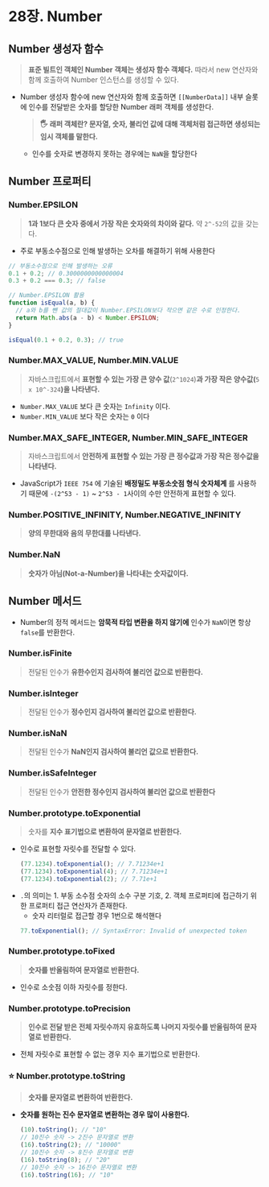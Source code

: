 # 28장. Number

## Number 생성자 함수

> **표준 빌트인 객체인 Number 객체는 생성자 함수 객체다.**
> 따라서 new 연산자와 함께 호출하여 Number 인스턴스를 생성할 수 있다.

- Number 생성자 함수에 new 연산자와 함께 호출하면 `[[NumberData]]` 내부 슬롯에 인수를 전달받은 숫자를 할당한 Number 래퍼 객체를 생성한다.
  > **🖐 래퍼 객체란?
  > 문자열, 숫자, 불리언 값에 대해 객체처럼 접근하면 생성되는 임시 객체를 말한다.**
  - 인수를 숫자로 변경하지 못하는 경우에는 `NaN`을 할당한다

## Number 프로퍼티

### Number.EPSILON

> **1과 1보다 큰 숫자 중에서 가장 작은 숫자와의 차이와 같다.**
> 약 `2^-52`의 값을 갖는다.

- 주로 부동소수점으로 인해 발생하는 오차를 해결하기 위해 사용한다

```jsx
// 부동소수점으로 인해 발생하는 오류
0.1 + 0.2; // 0.3000000000000004
0.3 + 0.2 === 0.3; // false

// Number.EPSILON 활용
function isEqual(a, b) {
  // a와 b를 뺀 값의 절대값이 Number.EPSILON보다 작으면 같은 수로 인정한다.
  return Math.abs(a - b) < Number.EPSILON;
}

isEqual(0.1 + 0.2, 0.3); // true
```

### Number.MAX_VALUE, Number.MIN.VALUE

> 자바스크립트에서 **표현할 수 있는 가장 큰 양수 값**(`2^1024`)**과 가장 작은 양수값(**`5 x 10^-324`**)을 나타낸다.**

- `Number.MAX_VALUE` 보다 큰 숫자는 `Infinity` 이다.
- `Number.MIN_VALUE` 보다 작은 숫자는 `0` 이다

### Number.MAX_SAFE_INTEGER, Number.MIN_SAFE_INTEGER

> 자바스크립트에서 **안전하게** **표현할 수 있는 가장 큰 정수값과 가장 작은 정수값을 나타낸다.**

- JavaScript가 `IEEE 754` 에 기술된 **배정밀도 부동소숫점 형식 숫자체계** 를 사용하기 때문에 `-(2^53 - 1)` ~ `2^53 - 1`사이의 수만 안전하게 표현할 수 있다.

### Number.POSITIVE_INFINITY, Number.NEGATIVE_INFINITY

> **양의 무한대와 음의 무한대를 나타낸다.**

### Number.NaN

> **숫자가 아님(Not-a-Number)을 나타내는 숫자값이다.**

## Number 메서드

- Number의 정적 메서드는 **암묵적 타입 변환을 하지 않기에** 인수가 `NaN`이면 항상 `false`를 반환한다.

### Number.isFinite

> 전달된 인수가 **유한수인지 검사하여 불리언 값으로 반환한다.**

### Number.isInteger

> 전달된 인수가 **정수인지 검사하여 불리언 값으로 반환한다.**

### Number.isNaN

> 전달된 인수가 **NaN인지 검사하여 불리언 값으로 반환한다.**

### Number.isSafeInteger

> 전달된 인수가 **안전한 정수인지 검사하여 불리언 값으로 반환한다**

### Number.prototype.toExponential

> 숫자를 **지수 표기법으로 변환하여 문자열로 반환한다.**

- 인수로 표현할 자릿수를 전달할 수 있다.
  ```jsx
  (77.1234).toExponential(); // 7.71234e+1
  (77.1234).toExponential(4); // 7.71234e+1
  (77.1234).toExponential(2); // 7.71e+1
  ```
- `.`의 의미는 1. 부동 소수점 숫자의 소수 구분 기호, 2. 객체 프로퍼티에 접근하기 위한 프로퍼티 접근 연산자가 존재한다.
  - 숫자 리터럴로 접근할 경우 1번으로 해석핸다
  ```jsx
  77.toExponential(); // SyntaxError: Invalid of unexpected token
  ```

### Number.prototype.toFixed

> **숫자를 반올림하여 문자열로 반환한다.**

- 인수로 소숫점 이하 자릿수를 정한다.

### Number.prototype.toPrecision

> **인수로 전달 받은 전체 자릿수까지 유효하도록 나머지 자릿수를 반올림하여 문자열로 반환한다.**

- 전체 자릿수로 표현할 수 없는 경우 지수 표기법으로 반환한다.

### ⭐️ Number.prototype.toString

> **숫자를 문자열로 변환하여 반환한다.**

- **숫자를 원하는 진수 문자열로 변환하는 경우 많이 사용한다.**
  ```jsx
  (10).toString(); // "10"
  // 10진수 숫자 -> 2진수 문자열로 변환
  (16).toString(2); // "10000"
  // 10진수 숫자 -> 8진수 문자열로 변환
  (16).toString(8); // "20"
  // 10진수 숫자 -> 16진수 문자열로 변환
  (16).toString(16); // "10"
  ```
